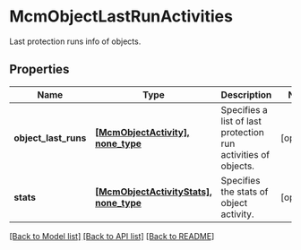 # McmObjectLastRunActivities

Last protection runs info of objects.

## Properties
Name | Type | Description | Notes
------------ | ------------- | ------------- | -------------
**object_last_runs** | [**[McmObjectActivity], none_type**](McmObjectActivity.md) | Specifies a list of last protection run activities of objects. | [optional] 
**stats** | [**[McmObjectActivityStats], none_type**](McmObjectActivityStats.md) | Specifies the stats of object activity. | [optional] 

[[Back to Model list]](../README.md#documentation-for-models) [[Back to API list]](../README.md#documentation-for-api-endpoints) [[Back to README]](../README.md)


